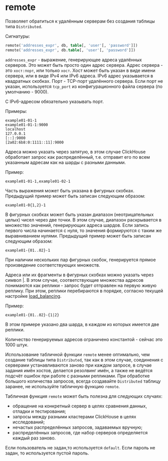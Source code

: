 <a name="table_functions-remote"></a>

remote
======

Позволяет обратиться к удалённым серверам без создания таблицы типа `Distributed`.

Сигнатуры:

```sql
remote('addresses_expr', db, table[, 'user'[, 'password']])
remote('addresses_expr', db.table[, 'user'[, 'password']])
```

`addresses_expr` - выражение, генерирующее адреса удалённых серверов. Это может быть просто один адрес сервера. Адрес сервера - это `хост:порт`, или только `хост`. Хост может быть указан в виде имени сервера, или в виде IPv4 или IPv6 адреса. IPv6 адрес указывается в квадратных скобках. Порт - TCP-порт удалённого сервера. Если порт не указан, используется `tcp_port` из конфигурационного файла сервера (по умолчанию - 9000).

<div class="admonition important">

С IPv6-адресом обязательно указывать порт.

</div>

Примеры:

```text
example01-01-1
example01-01-1:9000
localhost
127.0.0.1
[::]:9000
[2a02:6b8:0:1111::11]:9000
```

Адреса можно указать через запятую, в этом случае ClickHouse обработает запрос как распределённый, т.е. отправит его по всем указанным адресам как на шарды с разными данными.

Пример:

```text
example01-01-1,example01-02-1
```

Часть выражения может быть указана в фигурных скобках. Предыдущий пример может быть записан следующим образом:

```text
example01-0{1,2}-1
```

В фигурных скобках может быть указан диапазон (неотрицательных целых) чисел через две точки. В этом случае, диапазон раскрывается в множество значений, генерирующих адреса шардов. Если запись первого числа начинается с нуля, то значения формируются с таким же выравниванием нулями. Предыдущий пример может быть записан следующим образом:

```text
example01-{01..02}-1
```

При наличии нескольких пар фигурных скобок, генерируется прямое произведение соответствующих множеств.

Адреса или их фрагменты в фигурных скобках можно указать через символ |. В этом случае, соответствующие множества адресов понимаются как реплики - запрос будет отправлен на первую живую реплику. При этом, реплики перебираются в порядке, согласно текущей настройке [load_balancing](../../operations/settings/settings.html#settings-load_balancing).

Пример:

```text
example01-{01..02}-{1|2}
```

В этом примере указано два шарда, в каждом из которых имеется две реплики.

Количество генерируемых адресов ограничено константой - сейчас это 1000 штук.

Использование табличной функции `remote` менее оптимально, чем создание таблицы типа `Distributed`, так как в этом случае, соединения с серверами устанавливаются заново при каждом запросе, в случае задания имён хостов, делается резолвинг имён, а также не ведётся подсчёт ошибок при работе с разными репликами. При обработке большого количества запросов, всегда создавайте `Distributed` таблицу заранее, не используйте табличную функцию `remote`.

Табличная функция `remote` может быть полезна для следующих случаях:

-   обращение на конкретный сервер в целях сравнения данных, отладки и тестирования;
-   запросы между разными кластерами ClickHouse в целях исследований;
-   нечастых распределённых запросов, задаваемых вручную;
-   распределённых запросов, где набор серверов определяется каждый раз заново.

Если пользователь не задан,то используется `default`.
Если пароль не задан, то используется пустой пароль.
